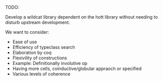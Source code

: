 TODO:

Develop a wildcat library dependent on the hott library without needing to disturb upstream development.

We want to consider:

 * Ease of use
 * Efficiency of typeclass search
 * Elaboration by coq
 * Flexivility of constructions
 * Example: Definitionally involutive op
 * Having more cells, coinductive/globular appraoch or specified
 * Various levels of coherence
 
 
